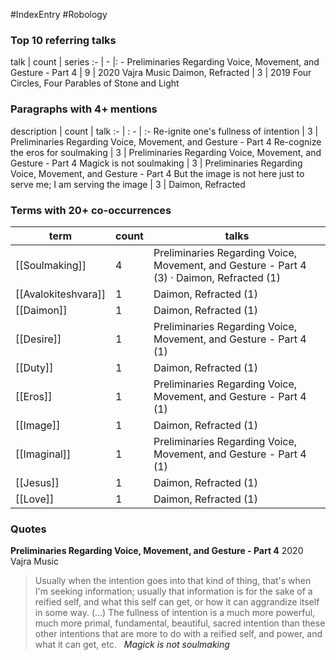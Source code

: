 #IndexEntry #Robology

### Top 10 referring talks
talk | count | series
:- | - |: -
<a data-href="Preliminaries Regarding Voice, Movement, and Gesture - Part 4" class="internal-link">Preliminaries Regarding Voice, Movement, and Gesture - Part 4</a> | 9 | <a data-href="2020 Vajra Music" class="internal-link">2020 Vajra Music</a>
<a data-href="Daimon, Refracted" class="internal-link">Daimon, Refracted</a> | 3 | <a data-href="2019 Four Circles, Four Parables of Stone and Light" class="internal-link">2019 Four Circles, Four Parables of Stone and Light</a>

### Paragraphs with 4+ mentions
description | count | talk
:- | : - | :-
<a aria-label-position="top" aria-label="Preliminaries Regarding Voice, Movement, and Gesture - Part 4 > Re-ignite ones fullness of intention" data-href="Preliminaries Regarding Voice, Movement, and Gesture - Part 4#Re-ignite one's fullness of intention" class="internal-link">Re-ignite one&#x27;s fullness of intention</a> | 3 | <a data-href="Preliminaries Regarding Voice, Movement, and Gesture - Part 4" class="internal-link">Preliminaries Regarding Voice, Movement, and Gesture - Part 4</a>
<a aria-label-position="top" aria-label="Preliminaries Regarding Voice, Movement, and Gesture - Part 4 > Re-cognize the eros for soulmaking" data-href="Preliminaries Regarding Voice, Movement, and Gesture - Part 4#Re-cognize the eros for soulmaking" class="internal-link">Re-cognize the eros for soulmaking</a> | 3 | <a data-href="Preliminaries Regarding Voice, Movement, and Gesture - Part 4" class="internal-link">Preliminaries Regarding Voice, Movement, and Gesture - Part 4</a>
<a aria-label-position="top" aria-label="Preliminaries Regarding Voice, Movement, and Gesture - Part 4 > Magick is not soulmaking" data-href="Preliminaries Regarding Voice, Movement, and Gesture - Part 4#Magick is not soulmaking" class="internal-link">Magick is not soulmaking</a> | 3 | <a data-href="Preliminaries Regarding Voice, Movement, and Gesture - Part 4" class="internal-link">Preliminaries Regarding Voice, Movement, and Gesture - Part 4</a>
<a aria-label-position="top" aria-label="Daimon, Refracted > But the image is not here just to serve me; I am serving the image" data-href="Daimon, Refracted#But the image is not here just to serve me; I am serving the image" class="internal-link">But the image is not here just to serve me; I am serving the image</a> | 3 | <a data-href="Daimon, Refracted" class="internal-link">Daimon, Refracted</a>

### Terms with 20+ co-occurrences
term | count | talks
-|-|-
[[Soulmaking]] | 4 | <span class="counts"><a data-href="Preliminaries Regarding Voice, Movement, and Gesture - Part 4" class="internal-link">Preliminaries Regarding Voice, Movement, and Gesture - Part 4</a> (3) · <a data-href="Daimon, Refracted" class="internal-link">Daimon, Refracted</a> (1)</span> 
[[Avalokiteshvara]] | 1 | <span class="counts"><a data-href="Daimon, Refracted" class="internal-link">Daimon, Refracted</a> (1)</span> 
[[Daimon]] | 1 | <span class="counts"><a data-href="Daimon, Refracted" class="internal-link">Daimon, Refracted</a> (1)</span> 
[[Desire]] | 1 | <span class="counts"><a data-href="Preliminaries Regarding Voice, Movement, and Gesture - Part 4" class="internal-link">Preliminaries Regarding Voice, Movement, and Gesture - Part 4</a> (1)</span> 
[[Duty]] | 1 | <span class="counts"><a data-href="Daimon, Refracted" class="internal-link">Daimon, Refracted</a> (1)</span> 
[[Eros]] | 1 | <span class="counts"><a data-href="Preliminaries Regarding Voice, Movement, and Gesture - Part 4" class="internal-link">Preliminaries Regarding Voice, Movement, and Gesture - Part 4</a> (1)</span> 
[[Image]] | 1 | <span class="counts"><a data-href="Daimon, Refracted" class="internal-link">Daimon, Refracted</a> (1)</span> 
[[Imaginal]] | 1 | <span class="counts"><a data-href="Preliminaries Regarding Voice, Movement, and Gesture - Part 4" class="internal-link">Preliminaries Regarding Voice, Movement, and Gesture - Part 4</a> (1)</span> 
[[Jesus]] | 1 | <span class="counts"><a data-href="Daimon, Refracted" class="internal-link">Daimon, Refracted</a> (1)</span> 
[[Love]] | 1 | <span class="counts"><a data-href="Daimon, Refracted" class="internal-link">Daimon, Refracted</a> (1)</span> 

### Quotes
**<a data-href="Preliminaries Regarding Voice, Movement, and Gesture - Part 4" class="internal-link">Preliminaries Regarding Voice, Movement, and Gesture - Part 4</a>**
<span class="counts"><a data-href="2020 Vajra Music" class="internal-link">2020 Vajra Music</a></span>
> Usually when the intention goes into that kind of thing, that's when I'm seeking information; usually that information is for the sake of a reified self, and what this self can get, or how it can aggrandize itself in some way. (...) The fullness of intention is a much more powerful, much more primal, fundamental, beautiful, sacred intention than these other intentions that are more to do with a reified self, and power, and what it can get, etc. &nbsp;&nbsp;<span class="counts">_<a aria-label-position="top" aria-label="Preliminaries Regarding Voice, Movement, and Gesture - Part 4 > Magick is not soulmaking" data-href="Preliminaries Regarding Voice, Movement, and Gesture - Part 4#Magick is not soulmaking" class="internal-link">Magick is not soulmaking</a>_</span>


